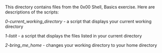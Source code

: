 This directory contains files from the 0x00 Shell, Basics exercise. Here are descriptions of the scripts:

*0-current_working_directory* - a script that displays your current working directory

*1-listit* - a script that displays the files listed in your current directory

*2-bring_me_home* - changes your working directory to your home directory
